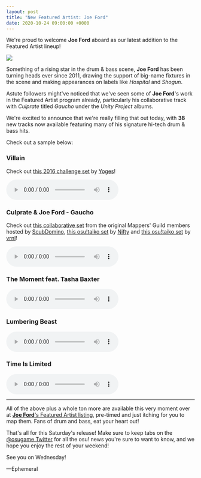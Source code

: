 ```yaml
---
layout: post
title: "New Featured Artist: Joe Ford"
date: 2020-10-24 09:00:00 +0000
---
```


We're proud to welcome **Joe Ford** aboard as our latest addition to the Featured Artist lineup!

![](https://assets.ppy.sh/artists/109/header.jpg)

Something of a rising star in the drum & bass scene, **Joe Ford** has been turning heads ever since 2011, drawing the support of big-name fixtures in the scene and making appearances on labels like *Hospital* and *Shogun*.

Astute followers might've noticed that we've seen some of **Joe Ford**'s work in the Featured Artist program already, particularly his collaborative track with *Culprate* titled *Gaucho* under the *Unity Project* albums. 

We're excited to announce that we're really filling that out today, with **38** new tracks now available featuring many of his signature hi-tech drum & bass hits.

Check out a sample below:

### Villain

Check out [this 2016 challenge set](https://osu.ppy.sh/beatmapsets/399126) by [Yoges](https://osu.ppy.sh/users/3821342)!

<audio controls>
    <source src="https://assets.ppy.sh/artists/109/previews/2885.mp3" type="audio/mpeg">
</audio>

### Culprate & Joe Ford - Gaucho

Check out [this collaborative set](https://osu.ppy.sh/beatmapsets/847776) from the original Mappers' Guild members hosted by [ScubDomino](https://osu.ppy.sh/users/8972308), [this osu!taiko set](https://osu.ppy.sh/beatmapsets/936234) by [Nifty](https://osu.ppy.sh/users/4956097) and [this osu!taiko set](https://osu.ppy.sh/beatmapsets/937645) by [vrnl](https://osu.ppy.sh/users/4799788)!

<audio controls>
    <source src="https://assets.ppy.sh/artists/29/previews/629.mp3" type="audio/mpeg">
</audio>

### The Moment feat. Tasha Baxter

<audio controls>
    <source src="https://assets.ppy.sh/artists/109/previews/2879.mp3" type="audio/mpeg">
</audio>

### Lumbering Beast

<audio controls>
    <source src="https://assets.ppy.sh/artists/109/previews/2867.mp3" type="audio/mpeg">
</audio>

### Time Is Limited

<audio controls>
    <source src="https://assets.ppy.sh/artists/109/previews/2880.mp3" type="audio/mpeg">
</audio>

---

All of the above plus a whole ton more are available this very moment over at [**Joe Ford**'s Featured Artist listing](https://osu.ppy.sh/beatmaps/artists/109), pre-timed and just itching for you to map them. Fans of drum and bass, eat your heart out!

That's all for this Saturday's release! Make sure to keep tabs on the [@osugame Twitter](https://twitter.com/osugame) for all the osu! news you're sure to want to know, and we hope you enjoy the rest of your weekend!

See you on Wednesday!

—Ephemeral
